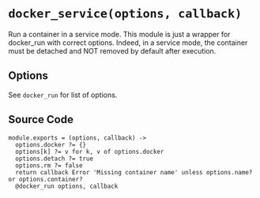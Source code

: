 
# `docker_service(options, callback)`

Run a container in a service mode. This module is just a wrapper for docker_run
with correct options.
Indeed, in a service mode, the container must be detached and NOT removed by default
after execution. 

## Options

See `docker_run` for list of options.

## Source Code

    module.exports = (options, callback) ->
      options.docker ?= {}
      options[k] ?= v for k, v of options.docker
      options.detach ?= true
      options.rm ?= false
      return callback Error 'Missing container name' unless options.name? or options.container?
      @docker_run options, callback

